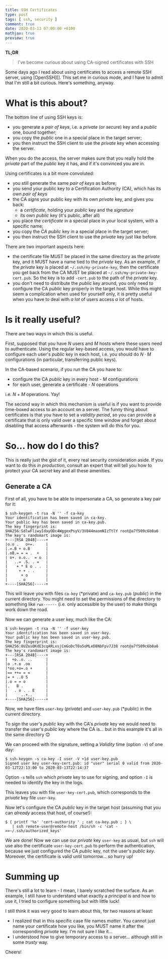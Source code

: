 ```yaml
---
title: SSH Certificates
type: post
tags: [ ssh, security ]
comment: true
date: 2020-03-13 07:00:00 +0100
mathjax: true
preview: true
---
```


**TL;DR**

> I've become curious about using CA-signed certificates with SSH

Some days ago I read about using certificates to access a remote SSH server,
using [OpenSSH][]. This set me in curious mode, and I have to admit that I'm
still a bit curious. Here's something, anyway.

# What is this about?

The bottom line of using SSH keys is:

- you generate a *pair of keys*, i.e. a *private* (or *secure*) key and a
  *public* one, bound together;
- you copy the *public* one in a special place in the target server;
- you then instruct the SSH client to use the *private* key when accessing
  the server.

When you do the access, the server makes sure that you really hold the
*private* part of the *public* key it has, and if it's convinced you are in.

Using certificates is a bit more convoluted:

- you still generate the same *pair of keys* as before;
- you send your public key to a Certification Authority (CA), which has its
  own *pair of keys*
- the CA *signs* your public key with its own *private* key, and gives you
  back:
  - a *certificate*, holding your *public* key and the *signature*
  - its own *public* key (it's public, after all)
- you place the *certificate* in a special place in your local system, with
  a specific name;
- you copy the *CA public* key in a special place in the target server;
- you then instruct the SSH client to use the *private* key just like
  before.

There are two important aspects here:

- the certificate file MUST be placed in the same directory as the *private*
  key, and it MUST have a name tied to the *private* key. As an example, if
  the *private* key is placed at `~/.ssh/my-private-key`, then the
  certificate you get back from the CA MUST be placed at
  `~/.ssh/my-private-key-cert.pub`. So the key is to add `-cert.pub` to the
  path of the *private* key.
- you don't need to distribute the *public* key around, you only need to
  configure the CA *public* key properly in the target host. While this
  might seem a complication when used for yourself only, it is pretty useful
  when you have to deal with *a lot* of users access *a lot* of hosts.

# Is it really useful?

There are two ways in which this is useful.

First, supposed that you have $N$ users and $M$ hosts where these users need
to authenticate. Using the regular key-based access, you would have to
configure each user's *public* key in each host, i.e. you should do $N \cdot
M$ configurations (in particular, transferring public keys).

In the CA-based scenario, if you run the CA you have to:

- configure the CA *public* key in every host - $M$ configurations
- for each user, generate a certificate - $N$ operations

i.e. $N + M$ operations. Yay!

The second way in which this mechanism is useful is if you want to provide
time-boxed access to an account on a server. The funny thing about
certificates is that you have to set a *validity period*, so you can provide
a certificate that is only valid over a specific time window and forget
about disabling that access afterwards - the system will do this for you.

# So... how do I do this?

This is really just the gist of it, every real security consideration aside.
If you want to do this *in production*, consult an expert that will tell you
how to protect your CA *secret* key and all these amenities.

## Generate a CA

First of all, you have to be able to impersonate a CA, so generate a key
pair for it:

```shell
$ ssh-keygen -t rsa -N '' -f ca-key
Your identification has been saved in ca-key.
Your public key has been saved in ca-key.pub.
The key fingerprint is:
SHA256:SdlwFliwyIdayODc4WggexPsyV/3V044maomNIzTtlY root@a7f509c6b0a6
The key's randomart image is:
+---[RSA 2048]----+
|o.o .   o+=.     |
|.=.B + o.B       |
|.oB.= = = .  +   |
| o+. o.o..  = o  |
|   ..= .S. . =   |
|    + * E o . .  |
|     + + . .     |
|      + o        |
|     . o         |
+----[SHA256]-----+
```

This will leave you with files `ca-key` (*private) and `ca-key.pub`
(*public*) in the current directory. You might need to set the permissions
of the directory to something like `rwx------` (i.e. only accessible by the
user) to make things work down the road.

Now we can generate a user key, much like the CA:

```shell
$ ssh-keygen -t rsa -N '' -f user-key
Your identification has been saved in user-key.
Your public key has been saved in user-key.pub.
The key fingerprint is:
SHA256:0UZosOKdE3cqARLxsjCmGoDcT0a5oMLeD8NbFpv7J38 root@a7f509c6b0a6
The key's randomart image is:
+---[RSA 2048]----+
|  +o..o. ..      |
|o .+.o .oo       |
|*oo.+o=.o +      |
|== ++= = =       |
|= + ..O S        |
|.o = = o         |
|.   B .          |
|   . o . . E     |
|      ..+..      |
+----[SHA256]-----+
```

Now, we have files `user-key` (*private*) and `user-key.pub` (*public) in
the current directory.

To sign the user's *public* key with the CA's *private* key we would need to
transfer the user's *public* key where the CA is... but in this example it's
all in the same directory 😊

We can proceed with the signature, setting a *Validity* time (option `-V`)
of one day:

```shell
$ ssh-keygen -s ca-key -I user -V +1d user-key.pub 
Signed user key user-key-cert.pub: id "user" serial 0 valid from 2020-03-12T22:13:00 to 2020-03-13T22:14:37
```

Option `-s` tells `ssh` which *private* key to use for signing, and option
`-I` is needed to identify the key in the logs.

This leaves you with file `user-key-cert.pub`, which corresponds to the
*private* key file `user-key`.

Now let's configure the CA *public* key in the target host (assuming that
you can *already* access that host, of course!):

```shell
$ { printf '%s' 'cert-authority ' ; cat ca-key.pub ; } \
   | ssh remote-user@remote-host /bin/sh -c 'cat - >>~/.ssh/authorized_keys'
```

We are done! Now we can use our *private* key `user-key` as usual, but `ssh`
will use also the certificate `user-key-cert.pub` to perform the
authentication, because we just configured the CA *public* key, not the
user's *public key*. Moreover, the certificate is valid until tomorrow... so
hurry up!

# Summing up

There's still a lot to learn - I mean, I barely scratched the surface. As an
example, I still have to understand what exactly a *principal* is and how to
use it, I tried to configure something but with little luck!

I still think it was very good to learn about this, for two reasons at
least:

- I realized that in this specific case file names *matter*. You cannot just
  name your certificate how you like, you MUST name it after the
  corresponding *private* key. I'm not sure I like it...
- I understood how to give temporary access to a server... although still in
  some *trusty* way.

Cheers!
